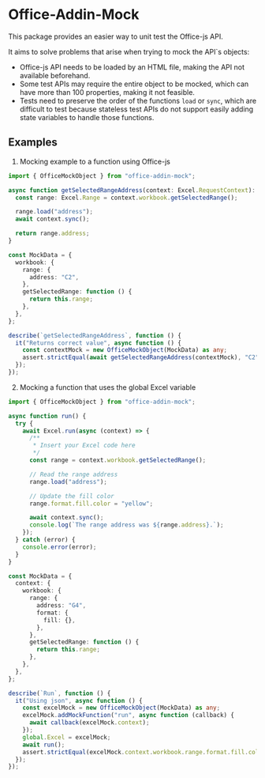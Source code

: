 # Office-Addin-Mock

  This package provides an easier way to unit test the Office-js API.
  
  It aims to solve problems that arise when trying to mock the API`s objects:

- Office-js API needs to be loaded by an HTML file, making the API not available beforehand.
- Some test APIs may require the entire object to be mocked, which can have more than 100 properties, making it not feasible.
- Tests need to preserve the order of the functions `load` or `sync`, which are difficult to test because stateless test APIs do not support easily adding state variables to handle those functions.

## Examples

1. Mocking example to a function using Office-js

```Typescript
import { OfficeMockObject } from "office-addin-mock";

async function getSelectedRangeAddress(context: Excel.RequestContext): Promise<string> {
  const range: Excel.Range = context.workbook.getSelectedRange();

  range.load("address");
  await context.sync();

  return range.address;
}

const MockData = {
  workbook: {
    range: {
      address: "C2",
    },
    getSelectedRange: function () {
      return this.range;
    },
  },
};

describe(`getSelectedRangeAddress`, function () {
  it("Returns correct value", async function () {
    const contextMock = new OfficeMockObject(MockData) as any;
    assert.strictEqual(await getSelectedRangeAddress(contextMock), "C2");
  });
});
```

2. Mocking a function that uses the global Excel variable

```Typescript
import { OfficeMockObject } from "office-addin-mock";

async function run() {
  try {
    await Excel.run(async (context) => {
      /**
       * Insert your Excel code here
       */
      const range = context.workbook.getSelectedRange();

      // Read the range address
      range.load("address");

      // Update the fill color
      range.format.fill.color = "yellow";

      await context.sync();
      console.log(`The range address was ${range.address}.`);
    });
  } catch (error) {
    console.error(error);
  }
}

const MockData = {
  context: {
    workbook: {
      range: {
        address: "G4",
        format: {
          fill: {},
        },
      },
      getSelectedRange: function () {
        return this.range;
      },
    },
  },
};

describe(`Run`, function () {
  it("Using json", async function () {
    const excelMock = new OfficeMockObject(MockData) as any;
    excelMock.addMockFunction("run", async function (callback) {
      await callback(excelMock.context);
    });
    global.Excel = excelMock;
    await run();
    assert.strictEqual(excelMock.context.workbook.range.format.fill.color, "yellow");
  });
});
```
